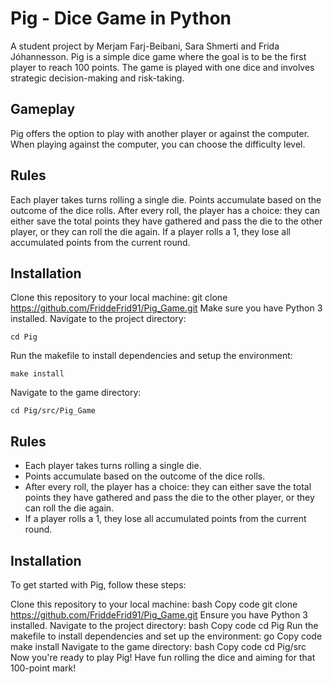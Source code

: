 # Pig - Dice Game in Python
A student project by Merjam Farj-Beibani, Sara Shmerti and Frida Jóhannesson.
Pig is a simple dice game where the goal is to be the first player to reach 100 points. The game is played with one dice and involves strategic decision-making and risk-taking.

## Gameplay
Pig offers the option to play with another player or against the computer. When playing against the computer, you can choose the difficulty level.

## Rules
Each player takes turns rolling a single die.
Points accumulate based on the outcome of the dice rolls.
After every roll, the player has a choice: they can either save the total points they have gathered and pass the die to the other player, or they can roll the die again.
If a player rolls a 1, they lose all accumulated points from the current round.

## Installation
Clone this repository to your local machine:
git clone https://github.com/FriddeFrid91/Pig_Game.git
Make sure you have Python 3 installed.
Navigate to the project directory:
```
cd Pig
```
Run the makefile to install dependencies and setup the environment:
```
make install
```
Navigate to the game directory:
```
cd Pig/src/Pig_Game
```
## Rules
- Each player takes turns rolling a single die.
- Points accumulate based on the outcome of the dice rolls.
- After every roll, the player has a choice: they can either save the total points they have gathered and pass the die to the other player, or they can roll the die again.
- If a player rolls a 1, they lose all accumulated points from the current round.

## Installation
To get started with Pig, follow these steps:

Clone this repository to your local machine:
bash
Copy code
git clone https://github.com/FriddeFrid91/Pig_Game.git
Ensure you have Python 3 installed.
Navigate to the project directory:
bash
Copy code
cd Pig
Run the makefile to install dependencies and set up the environment:
go
Copy code
make install
Navigate to the game directory:
bash
Copy code
cd Pig/src
Now you're ready to play Pig! Have fun rolling the dice and aiming for that 100-point mark!
